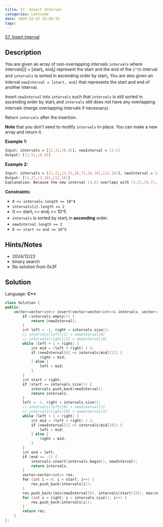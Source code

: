 ```yaml
---
title: 57. Insert Interval
categories: Leetcode
date: 2024-12-22 22:49:33
tags:
---
```


[57. Insert Interval](https://leetcode.com/problems/insert-interval/description/?envType=problem-list-v2&envId=plakya4j)

## Description

You are given an array of non-overlapping intervals `intervals` where intervals[i] = [start<sub>i</sub>, end<sub>i</sub>] represent the start and the end of the `i^th` interval and `intervals` is sorted in ascending order by start<sub>i</sub>. You are also given an interval `newInterval = [start, end]` that represents the start and end of another interval.

Insert `newInterval` into `intervals` such that `intervals` is still sorted in ascending order by start<sub>i</sub> and `intervals` still does not have any overlapping intervals (merge overlapping intervals if necessary).

Return `intervals` after the insertion.

**Note**  that you don't need to modify `intervals` in-place. You can make a new array and return it.

**Example 1:**

```bash
Input: intervals = [[1,3],[6,9]], newInterval = [2,5]
Output: [[1,5],[6,9]]
```

**Example 2:**

```bash
Input: intervals = [[1,2],[3,5],[6,7],[8,10],[12,16]], newInterval = [4,8]
Output: [[1,2],[3,10],[12,16]]
Explanation: Because the new interval [4,8] overlaps with [3,5],[6,7],[8,10].
```

**Constraints:**

- `0 <= intervals.length <= 10^4`
- `intervals[i].length == 2`
- 0 <= start<sub>i</sub> <= end<sub>i</sub> <= 10^5
- `intervals` is sorted by start<sub>i</sub> in **ascending**  order.
- `newInterval.length == 2`
- `0 <= start <= end <= 10^5`

## Hints/Notes

- 2024/12/22
- binary search
- No solution from 0x3F

## Solution

Language: **C++**

```C++
class Solution {
public:
    vector<vector<int>> insert(vector<vector<int>>& intervals, vector<int>& newInterval) {
        if (intervals.empty()) {
            return {newInterval};
        }
        int left = -1, right = intervals.size();
        // intervals[left][1] < newInterval[0]
        // intervals[right][1] > newInterval[0]
        while (left + 1 < right) {
            int mid = (left + right) / 2;
            if (newInterval[0] <= intervals[mid][1]) {
                right = mid;
            } else {
                left = mid;
            }
        }
        int start = right;
        if (start == intervals.size()) {
            intervals.push_back(newInterval);
            return intervals;
        }
        left = -1, right = intervals.size();
        // intervals[left][0] < newInterval[1]
        // intervals[right][0] > newInterval[1]
        while (left + 1 < right) {
            int mid = (left + right) / 2;
            if (newInterval[1] >= intervals[mid][0]) {
                left = mid;
            } else {
                right = mid;
            }
        }
        int end = left;
        if (end == -1) {
            intervals.insert(intervals.begin(), newInterval);
            return intervals;
        }
        vector<vector<int>> res;
        for (int i = 0; i < start; i++) {
            res.push_back(intervals[i]);
        }
        res.push_back({min(newInterval[0], intervals[start][0]), max(newInterval[1], intervals[end][1])});
        for (int i = right; i < intervals.size(); i++) {
            res.push_back(intervals[i]);
        }
        return res;
    }
};
```
